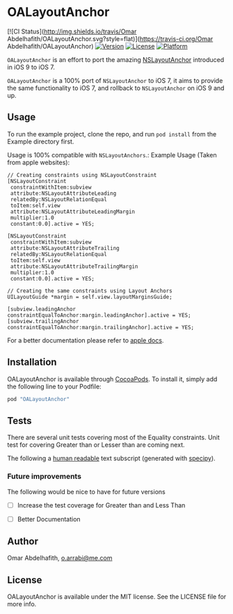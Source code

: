 # OALayoutAnchor

[![CI Status](http://img.shields.io/travis/Omar Abdelhafith/OALayoutAnchor.svg?style=flat)](https://travis-ci.org/Omar Abdelhafith/OALayoutAnchor)
[![Version](https://img.shields.io/cocoapods/v/OALayoutAnchor.svg?style=flat)](http://cocoapods.org/pods/OALayoutAnchor)
[![License](https://img.shields.io/cocoapods/l/OALayoutAnchor.svg?style=flat)](http://cocoapods.org/pods/OALayoutAnchor)
[![Platform](https://img.shields.io/cocoapods/p/OALayoutAnchor.svg?style=flat)](http://cocoapods.org/pods/OALayoutAnchor)

`OALayoutAnchor` is an effort to port the amazing [NSLayoutAnchor](https://developer.apple.com/library/prerelease/mac/documentation/AppKit/Reference/NSLayoutAnchor_ClassReference/index.html) introduced in iOS 9 to iOS 7.

`OALayoutAnchor` is a 100% port of `NSLayoutAnchor` to iOS 7, it aims to provide the same functionality to iOS 7, and rollback to `NSLayoutAnchor` on iOS 9 and up.

## Usage

To run the example project, clone the repo, and run `pod install` from the Example directory first.

Usage is 100% compatible with `NSLayoutAnchors`.:
Example Usage (Taken from apple websites):

```objc
// Creating constraints using NSLayoutConstraint
[NSLayoutConstraint
 constraintWithItem:subview
 attribute:NSLayoutAttributeLeading
 relatedBy:NSLayoutRelationEqual
 toItem:self.view
 attribute:NSLayoutAttributeLeadingMargin
 multiplier:1.0
 constant:0.0].active = YES;
 
[NSLayoutConstraint
 constraintWithItem:subview
 attribute:NSLayoutAttributeTrailing
 relatedBy:NSLayoutRelationEqual
 toItem:self.view
 attribute:NSLayoutAttributeTrailingMargin
 multiplier:1.0
 constant:0.0].active = YES;
 
// Creating the same constraints using Layout Anchors
UILayoutGuide *margin = self.view.layoutMarginsGuide;
 
[subview.leadingAnchor constraintEqualToAnchor:margin.leadingAnchor].active = YES;
[subview.trailingAnchor constraintEqualToAnchor:margin.trailingAnchor].active = YES;
```

For a better documentation please refer to [apple docs](https://developer.apple.com/library/prerelease/mac/documentation/AppKit/Reference/NSLayoutAnchor_ClassReference/index.html).

## Installation

OALayoutAnchor is available through [CocoaPods](http://cocoapods.org). To install
it, simply add the following line to your Podfile:

```ruby
pod "OALayoutAnchor"
```

## Tests

There are several unit tests covering most of the Equality constraints. Unit test for covering Greater than or Lesser than are coming next.

The following a [human readable](https://raw.githubusercontent.com/oarrabi/OALayoutAnchor/master/Example/Tests/tests.transcript.txt?token=ABZLPLZHHBeo2g41rVZSKjCf-_DnrTnFks5ViydLwA%3D%3D) text subscript (generated with [specipy](https://github.com/oarrabi/specipy)).


### Future improvements
The following would be nice to have for future versions

- [ ] Increase the test coverage for Greater than and Less Than
- [ ] Better Documentation


## Author

Omar Abdelhafith, o.arrabi@me.com

## License

OALayoutAnchor is available under the MIT license. See the LICENSE file for more info.

